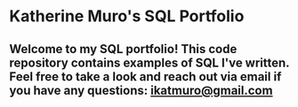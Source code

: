 # Katherine Muro's SQL Portfolio

## Welcome to my SQL portfolio! This code repository contains examples of SQL I've written. Feel free to take a look and reach out via email if you have any questions: ikatmuro@gmail.com
